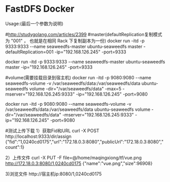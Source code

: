 # FastDFS Docker

Usage:(最后一个参数为说明)

#http://studygolang.com/articles/2399
#master(defaultReplication复制模式为 "001" ， 也就是在相同 Rack 下复制副本为一份)
docker run -itd -p 9333:9333 --name seaweedfs-master ubuntu-seaweedfs master -defaultReplication=001 -ip="192.168.126.245" -port=9333


docker run -itd -p 9333:9333 --name seaweedfs-master ubuntu-seaweedfs master -ip="192.168.126.245" -port=9333

#volume(需要挂载目录到宿主机)
docker run -itd -p 9080:9080 --name seaweedfs-volume -v /var/seaweedfs/data:/var/seaweedfs/data ubuntu-seaweedfs volume -dir="/var/seaweedfs/data" -max=5 -mserver="192.168.126.245:9333" -ip="192.168.126.245" -port=9080

docker run -itd -p 9080:9080 --name seaweedfs-volume -v /var/seaweedfs/data:/var/seaweedfs/data ubuntu-seaweedfs volume -dir="/var/seaweedfs/data" -mserver="192.168.126.245:9333" -ip="192.168.126.245" -port=9080

#测试上传下载
1）获取Fid和URL
curl -X POST http://localhost:9333/dir/assign
{"fid":"1,0240cd0175","url":"172.18.0.3:8080","publicUrl":"172.18.0.3:8080","count":1}

2）上传文件
curl -X PUT -F file=@/home/maqingxiong/tf/vue.png http://172.18.0.3:8080/1,0240cd0175
{"name":"vue.png","size":96908}

3)浏览文件
http://宿主机ip:8080/1,0240cd0175
